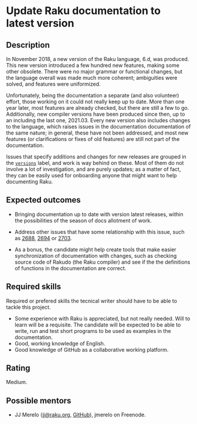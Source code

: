 Update Raku documentation to latest version
========================

Description
-----------

In November 2018, a new version of the Raku language, 6.d, was produced. This new
version introduced a few hundred new features, making some other
obsolete. There were no major grammar or functional changes, but the
language overall was made much more coherent; ambiguities were solved,
and features were uniformized.

Unfortunately, being the documentation a separate (and also volunteer)
effort, those working on it could not really keep up to date. More
than one year later, most features are already checked, but there are
still a few to go.  Additionally, new compiler versions have been produced
since then, up to an including the last one, 2021.03. Every new
version also includes changes to the language, which raises issues in
the documentation documentation of the same nature;
in general, these have not been addressed, and most new features (or
clarifications or fixes of old features) are still not part of the
documentation.

Issues that specify additions
and changes for new releases are grouped in the
[`versions`](https://github.com/Raku/doc/labels/versions) label, and
work is way behind on these. Most of them do not involve a lot of
investigation, and are purely updates; as a matter of fact, they can
be easily used for onboarding anyone that might want to help
documenting Raku.

Expected outcomes
-----------------

* Bringing documentation up to date with version latest releases,
  within the possibilities of the season of docs allotment of work.
* Address other issues that have some relationship with this issue,
  such
  as
  [2688](https://github.com/perl6/doc/issues/2688),
  [2694](https://github.com/perl6/doc/issues/2694)
  or [2703](https://github.com/perl6/doc/issues/2703).

* As a bonus, the candidate might help create tools that make easier
  synchronization of documentation with
  changes, such as checking source code of Rakudo (the Raku compiler)
  and see if the the definitions of functions in the documentation are
  correct.


Required skills
---------------

Required or prefered skills the tecnical writer should have to be able to
tackle this project.

* Some experience with Raku is appreciated, but not really
  needed. Will to learn will be a requisite. The candidate will be
  expected to be able to write, run and test short programs to be used
  as examples in the documentation.
* Good, working knowledge of English.
* Good knowledge of GitHub as a collaborative working platform.

Rating
------

Medium.


Possible mentors
----------------

- JJ Merelo (jj@raku.org, [GitHub](https://github.com/JJ)),
  jmerelo on Freenode.


